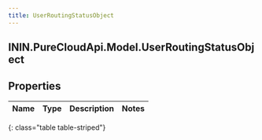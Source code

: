 ```yaml
---
title: UserRoutingStatusObject
---
```

## ININ.PureCloudApi.Model.UserRoutingStatusObject

## Properties

|Name | Type | Description | Notes|
|------------ | ------------- | ------------- | -------------|
{: class="table table-striped"}


